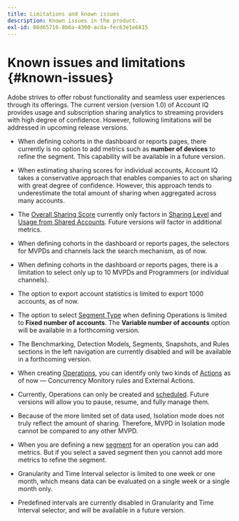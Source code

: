 ```yaml
---
title: Limitations and known issues
description: Known issues in the product.
exl-id: 08d65716-8b6a-4300-acda-fec63e1e6815
---
```

# Known issues and limitations {#known-issues}

Adobe strives to offer robust functionality and seamless user experiences through its offerings. The current version (version 1.0) of Account IQ provides usage and subscription sharing analytics to streaming providers with high degree of confidence. However, following limitations will be addressed in upcoming release versions.

* When defining cohorts in the dashboard or reports pages, there currently is no option to add metrics such as **number of devices** to refine the segment. This capability will be available in a future version.

* When estimating sharing scores for individual accounts, Account IQ takes a conservative approach that enables companies to act on sharing with great degree of confidence. However, this approach tends to underestimate the total amount of sharing when aggregated across many accounts.

* The [Overall Sharing Score](/help/accountiq/dashboard.md#overall-sharing-score) currently only factors in [Sharing Level](/help/accountiq/dashboard.md#sharing-level) and [Usage from Shared Accounts](/help/accountiq/dashboard.md#usage-from-shared-accounts). Future versions will factor in additional metrics.

* When defining cohorts in the dashboard or reports pages, the selectors for MVPDs and channels lack the search mechanism, as of now.

* When defining cohorts in the dashboard or reports pages, there is a limitation to select only up to 10 MVPDs and Programmers (or individual channels).

* The option to export account statistics is limited to export 1000 accounts, as of now.

* The option to select [Segment Type](#segment-type) when defining Operations is limited to **Fixed number of accounts**. The **Variable number of accounts** option will be available in a forthcoming version.

* The Benchmarking, Detection Models, Segments, Snapshots, and Rules sections in the left navigation are currently disabled and will be available in a forthcoming version.

* When creating [Operations](/help/accountiq/operation-affecting-user-segment.md), you can identify only two kinds of [Actions](/help/accountiq/operation-affecting-user-segment.md) as of now — Concurrency Monitory rules and External Actions.

* Currently, Operations can only be created and [scheduled](/help/accountiq/operation-affecting-user-segment.md#action). Future versions will allow you to pause, resume, and fully manage them.

* Because of the more limited set of data used, Isolation mode does not truly reflect the amount of sharing. Therefore, MVPD in Isolation mode cannot be compared to any other MVPD. <!--do we need to separate out this limitation, which is from a different persona i.e. only for Programmer persona?-->

* When you are defining a new [segment](/help/accountiq/segments-timeinterval.md) for an operation you can add metrics. But if you select a saved segment then you cannot add more metrics to refine the segment.

* Granularity and Time Interval selector is limited to one week or one month, which means data can be evaluated on a single week or a single month only.

* Predefined intervals are currently disabled in Granularity and Time Interval selector, and will be available in a future version.
